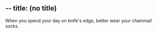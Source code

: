 --
title: (no title)
--
<p>When you spend your day on knife's edge, better wear your chainmail socks.</p>
